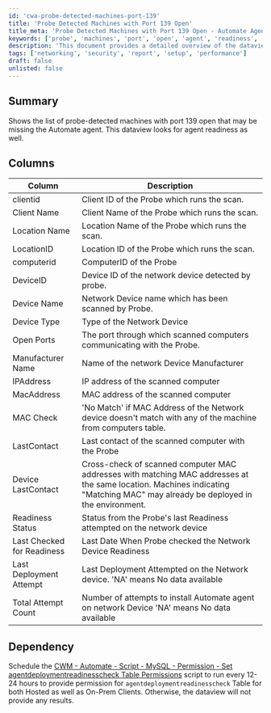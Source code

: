 ```yaml
---
id: 'cwa-probe-detected-machines-port-139'
title: 'Probe Detected Machines with Port 139 Open'
title_meta: 'Probe Detected Machines with Port 139 Open - Automate Agent Readiness'
keywords: ['probe', 'machines', 'port', 'open', 'agent', 'readiness', 'network', 'device']
description: 'This document provides a detailed overview of the dataview that lists probe-detected machines with port 139 open, which may be missing the Automate agent. It includes information on the columns available, their descriptions, and the necessary dependencies for accurate data retrieval.'
tags: ['networking', 'security', 'report', 'setup', 'performance']
draft: false
unlisted: false
---
```

## Summary

Shows the list of probe-detected machines with port 139 open that may be missing the Automate agent. This dataview looks for agent readiness as well.

## Columns

| Column                   | Description                                                                                               |
|--------------------------|-----------------------------------------------------------------------------------------------------------|
| clientid                 | Client ID of the Probe which runs the scan.                                                              |
| Client Name              | Client Name of the Probe which runs the scan.                                                            |
| Location Name            | Location Name of the Probe which runs the scan.                                                          |
| LocationID               | Location ID of the Probe which runs the scan.                                                            |
| computerid               | ComputerID of the Probe                                                                                  |
| DeviceID                 | Device ID of the network device detected by probe.                                                       |
| Device Name              | Network Device name which has been scanned by Probe.                                                    |
| Device Type              | Type of the Network Device                                                                                 |
| Open Ports               | The port through which scanned computers communicating with the Probe.                                    |
| Manufacturer Name        | Name of the network Device Manufacturer                                                                    |
| IPAddress                | IP address of the scanned computer                                                                          |
| MacAddress               | MAC address of the scanned computer                                                                         |
| MAC Check                | 'No Match' if MAC Address of the Network device doesn't match with any of the machine from computers table.|
| LastContact              | Last contact of the scanned computer with the Probe                                                       |
| Device LastContact       | Cross-check of scanned computer MAC addresses with matching MAC addresses at the same location. Machines indicating "Matching MAC" may already be deployed in the environment. |
| Readiness Status         | Status from the Probe's last Readiness attempted on the network device                                    |
| Last Checked for Readiness| Last Date When Probe checked the Network Device Readiness                                                 |
| Last Deployment Attempt   | Last Deployment Attempted on the Network device. 'NA' means No data available                             |
| Total Attempt Count      | Number of attempts to install Automate agent on network Device 'NA' means No data available               |

## Dependency

Schedule the [CWM - Automate - Script - MySQL - Permission - Set agentdeploymentreadinesscheck Table Permissions](https://proval.itglue.com/DOC-5078775-12944749) script to run every 12-24 hours to provide permission for `agentdeploymentreadinesscheck` Table for both Hosted as well as On-Prem Clients. Otherwise, the dataview will not provide any results.

